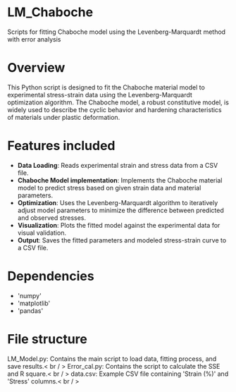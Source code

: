 # LM_Chaboche
Scripts for fitting Chaboche model using the Levenberg-Marquardt method with error analysis

# Overview

This Python script is designed to fit the Chaboche material model to experimental stress-strain data using the Levenberg-Marquardt optimization algorithm. The Chaboche model, a robust constitutive model, is widely used to describe the cyclic behavior and hardening characteristics of materials under plastic deformation.

# Features included
* **Data Loading**: Reads experimental strain and stress data from a CSV file.
* **Chaboche Model implementation**: Implements the Chaboche material model to predict stress based on given strain data and material parameters.
* **Optimization**: Uses the Levenberg-Marquardt algorithm to iteratively adjust model parameters to minimize the difference between predicted and observed stresses.
* **Visualization**: Plots the fitted model against the experimental data for visual validation.
* **Output**: Saves the fitted parameters and modeled stress-strain curve to a CSV file.

# Dependencies
* 'numpy'
* 'matplotlib'
* 'pandas'

# File structure
LM_Model.py: Contains the main script to load data, fitting process, and save results.< br / > 
Error_cal.py: Contains the script to calculate the SSE and R square.< br / > 
data.csv: Example CSV file containing 'Strain (%)' and 'Stress' columns.< br / > 
